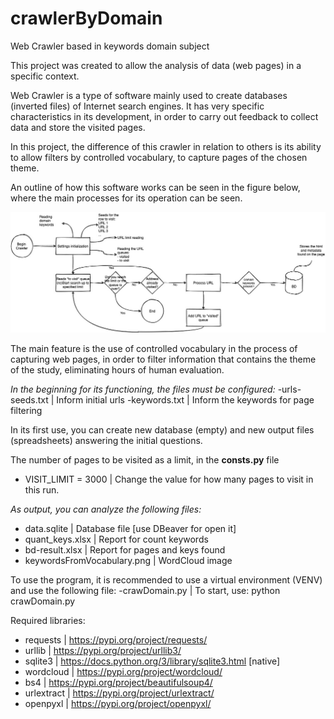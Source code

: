 # crawlerByDomain
Web Crawler based in keywords domain subject

This project was created to allow the analysis of data (web pages) in a specific context.

Web Crawler is a type of software mainly used to create databases (inverted files) of Internet search engines. It has very specific characteristics in its development, in order to carry out feedback to collect data and store the visited pages.

In this project, the difference of this crawler in relation to others is its ability to allow filters by controlled vocabulary, to capture pages of the chosen theme.

An outline of how this software works can be seen in the figure below, where the main processes for its operation can be seen.

<img src="/img/Esquema.Homeopatia-us.jpg" alt="Schema CrawlerByDomain">

The main feature is the use of controlled vocabulary in the process of capturing web pages, in order to filter information that contains the theme of the study, eliminating hours of human evaluation.

<i>In the beginning for its functioning, the files must be configured:</i>
-urls-seeds.txt | Inform initial urls
-keywords.txt | Inform the keywords for page filtering

In its first use, you can create new database (empty) and new output files (spreadsheets) answering the initial questions.

The number of pages to be visited as a limit, in the <b>consts.py</b> file
- VISIT_LIMIT = 3000 | Change the value for how many pages to visit in this run.

<i>As output, you can analyze the following files:</i>

- data.sqlite | Database file [use DBeaver for open it]
- quant_keys.xlsx | Report for count keywords
- bd-result.xlsx | Report for pages and keys found
- keywordsFromVocabulary.png | WordCloud image

To use the program, it is recommended to use a virtual environment (VENV) and use the following file:
-crawDomain.py | To start, use: python crawDomain.py

Required libraries:
- requests | https://pypi.org/project/requests/
- urllib | https://pypi.org/project/urllib3/
- sqlite3 | https://docs.python.org/3/library/sqlite3.html [native]
- wordcloud | https://pypi.org/project/wordcloud/
- bs4 | https://pypi.org/project/beautifulsoup4/
- urlextract | https://pypi.org/project/urlextract/
- openpyxl | https://pypi.org/project/openpyxl/